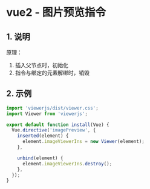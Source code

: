<!--#region
@author 吴钦飞
@email wuqinfei@qq.com
@create date 2023-11-07 18:51:40
@modify date 2023-11-07 18:51:42
@desc [description]
#endregion-->


# vue2 - 图片预览指令

## 1. 说明

原理：

1. 插入父节点时，初始化
2. 指令与绑定的元素解绑时，销毁

## 2. 示例

```js
import 'viewerjs/dist/viewer.css';
import Viewer from 'viewerjs';

export default function install(Vue) {
  Vue.directive('imagePreview', {
    inserted(element) {
      element.imageViewerIns = new Viewer(element);
    },

    unbind(element) {
      element.imageViewerIns.destroy();
    },
  });
}
```

